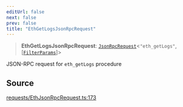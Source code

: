 ```yaml
---
editUrl: false
next: false
prev: false
title: "EthGetLogsJsonRpcRequest"
---
```


> **EthGetLogsJsonRpcRequest**: [`JsonRpcRequest`](/reference/jsonrpc/type-aliases/jsonrpcrequest/)\<`"eth_getLogs"`, [[`FilterParams`](/reference/actions-types/type-aliases/filterparams/)]\>

JSON-RPC request for `eth_getLogs` procedure

## Source

[requests/EthJsonRpcRequest.ts:173](https://github.com/evmts/tevm-monorepo/blob/main/packages/procedures-types/src/requests/EthJsonRpcRequest.ts#L173)
